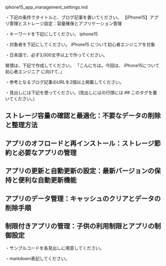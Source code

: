iphone15_app_management_settings.md

・下記の条件でタイトルと、ブログ記事を書いてください。
【iPhone15】アプリ管理とストレージ設定：容量確保とアプリケーション管理

・キーワードを下記にしてください。
iphone15

・対象者を下記にしてください。
  iPhone15 について初心者エンジニアを対象


・日本語で、必ず3,000文字以上で作ってください。

冒頭は、下記で作成してください。
「こんにちは。今回は、
iPhone15について初心者エンジニア
に向けて、」

・参考となるブログ記事のURLを2個以上掲載してください。

・見出しには下記を使ってください。(見出しにはの行頭には ## このタグを置いてください。)
## ストレージ容量の確認と最適化：不要なデータの削除と整理方法
## アプリのオフロードと再インストール：ストレージ節約と必要なアプリの管理
## アプリの更新と自動更新の設定：最新バージョンの保持と便利な自動更新機能
## アプリのデータ管理：キャッシュのクリアとデータの削除手順
## 制限付きアプリの管理：子供の利用制限とアプリの制御設定

・サンプルコードを各見出しに用意してください。

・markdown表記してください。


